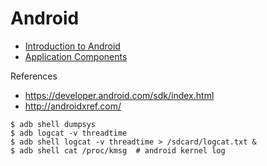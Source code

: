 # Android
- [Introduction to Android](./introduction/README.md)
- [Application Components](./app-components/README.md)

References
- https://developer.android.com/sdk/index.html
- http://androidxref.com/


```shell
$ adb shell dumpsys
$ adb logcat -v threadtime
$ adb shell logcat -v threadtime > /sdcard/logcat.txt &
$ adb shell cat /proc/kmsg  # android kernel log
```
